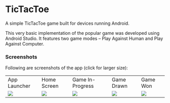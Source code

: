 # TicTacToe
A simple TicTacToe game built for devices running Android.

This very basic implementation of the popular game was developed using Android Studio. It features two game modes – Play Against Human and Play Against Computer. 


### Screenshots
Following are screenshots of the app (click for larger size):

<table>
  <tr>
    <td>
      App Launcher
    </td>
    <td>
      Home Screen
    </td>
    <td>
      Game In-Progress
    </td>
    <td>
      Game Drawn
    </td>
    <td>
      Game Won
    </td>
  </tr>
  <tr>
    <td>
      <img src='http://imgur.com/r8hWZyo.png'  >
    </td>
      <td>
      <img src='http://imgur.com/MfhPxpk.png'  >
    </td>
    <td>
      <img src='http://imgur.com/8PjxquD.png' >
    </td>
    <td>
      <img src='http://imgur.com/rEtYav8.png' >
    </td>
    <td>
      <img src='http://imgur.com/dHNU2qO.png' >
    </td>
  </tr>
</table>


